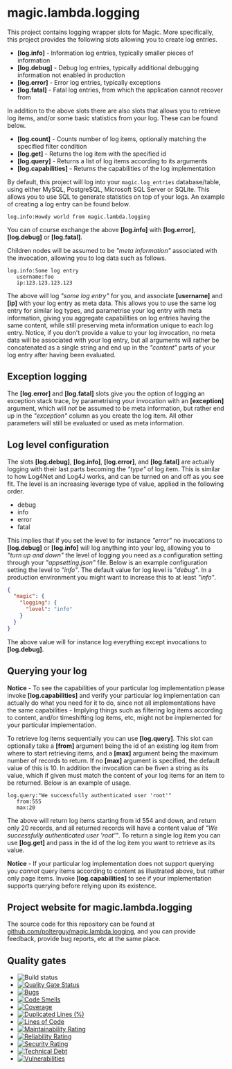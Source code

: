 
# magic.lambda.logging

This project contains logging wrapper slots for Magic. More specifically, this project provides the following
slots allowing you to create log entries.

* __[log.info]__ - Information log entries, typically smaller pieces of information
* __[log.debug]__ - Debug log entries, typically additional debugging information not enabled in production
* __[log.error]__ - Error log entries, typically exceptions
* __[log.fatal]__ - Fatal log entries, from which the application cannot recover from

In addition to the above slots there are also slots that allows you to retrieve log items, and/or some
basic statistics from your log. These can be found below.

* __[log.count]__ - Counts number of log items, optionally matching the specified filter condition
* __[log.get]__ - Returns the log item with the specified id
* __[log.query]__ - Returns a list of log items according to its arguments
* __[log.capabilities]__ - Returns the capabilities of the log implementation

By default, this project will log into your `magic.log_entries` database/table, using either MySQL, PostgreSQL,
Microsoft SQL Server or SQLite. This allows you to use SQL to generate statistics on top of your logs.
An example of creating a log entry can be found below.

```
log.info:Howdy world from magic.lambda.logging
```

You can of course exchange the above **[log.info]** with **[log.error]**, **[log.debug]** or **[log.fatal]**.

Children nodes will be assumed to be _"meta information"_ associated with the invocation, allowing you to
log data such as follows.

```
log.info:Some log entry
   username:foo
   ip:123.123.123.123
```

The above will log _"some log entry"_ for you, and associate **[username]** and **[ip]** with your log entry as meta data.
This allows you to use the same log entry for similar log types, and parametrise your log entry with meta information,
giving you aggregate capabilities on log entries having the same content, while still preserving meta information unique
to each log entry. Notice, if you don't provide a value to your log invocation, no meta data will be associated with your
log entry, but all arguments will rather be concatenated as a single string and end up in the _"content"_ parts of
your log entry after having been evaluated.

## Exception logging

The **[log.error]** and **[log.fatal]** slots give you the option of logging an exception stack trace, by parametrising
your invocation with an **[exception]** argument, which will _not_ be assumed to be meta information, but rather end up
in the _"exception"_ column as you create the log item. All other parameters will still be evaluated or used as meta
information.

## Log level configuration

The slots **[log.debug]**, **[log.info]**, **[log.error]**, and **[log.fatal]** are actually logging with their
last parts becoming the _"type"_ of log item. This is similar to how Log4Net and Log4J works, and can be turned on
and off as you see fit. The level is an increasing leverage type of value, applied in the following order.

* debug
* info
* error
* fatal

This implies that if you set the level to for instance _"error"_ no invocations to **[log.debug]** or **[log.info]**
will log anything into your log, allowing you to _"turn up and down"_ the level of logging you need as a configuration
setting through your _"appsetting.json"_ file. Below is an example configuration setting the level to _"info"_. The
default value for log level is _"debug"_. In a production environment you might want to increase this to at
least _"info"_.

```json
{
  "magic": {
    "logging": {
      "level": "info"
    }
  }
}
```

The above value will for instance log everything except invocations to **[log.debug]**.

## Querying your log

**Notice** - To see the capabilities of your particular log implementation please invoke **[log.capabilities]** and verify
your particular log implementation can actually do what you need for it to do, since not all implementations have the
same capabilities - Implying things such as filtering log items according to content, and/or timeshifting log items, etc,
might not be implemented for your particular implementation.

To retrieve log items sequentially you can use **[log.query]**. This slot can optionally take a **[from]** argument
being the id of an existing log item from where to start retrieving items, and a **[max]** argument being the maximum
number of records to return. If no **[max]** argument is specified, the default value of this is 10. In addition the
invocation can be fiven a string as its value, which if given must match the content of your log items for an item
to be returned. Below is an example of usage.

```
log.query:"We successfully authenticated user 'root'"
   from:555
   max:20
```

The above will return log items starting from id 554 and down, and return only 20 records, and all returned records
will have a content value of _"We successfully authenticated user 'root'"_. To return a single log item you can use
**[log.get]**  and pass in the id of the log item you want to retrieve as its value.

**Notice** - If your particular log implementation does not support querying you _cannot_ query items
according to content as illustrated above, but rather only page items. Invoke **[log.capabilities]** to see if
your implementation supports querying before relying upon its existence.

## Project website for magic.lambda.logging

The source code for this repository can be found at [github.com/polterguy/magic.lambda.logging](https://github.com/polterguy/magic.lambda.logging), and you can provide feedback, provide bug reports, etc at the same place.

## Quality gates

- ![Build status](https://github.com/polterguy/magic.lambda.logging/actions/workflows/build.yaml/badge.svg)
- [![Quality Gate Status](https://sonarcloud.io/api/project_badges/measure?project=polterguy_magic.lambda.logging&metric=alert_status)](https://sonarcloud.io/dashboard?id=polterguy_magic.lambda.logging)
- [![Bugs](https://sonarcloud.io/api/project_badges/measure?project=polterguy_magic.lambda.logging&metric=bugs)](https://sonarcloud.io/dashboard?id=polterguy_magic.lambda.logging)
- [![Code Smells](https://sonarcloud.io/api/project_badges/measure?project=polterguy_magic.lambda.logging&metric=code_smells)](https://sonarcloud.io/dashboard?id=polterguy_magic.lambda.logging)
- [![Coverage](https://sonarcloud.io/api/project_badges/measure?project=polterguy_magic.lambda.logging&metric=coverage)](https://sonarcloud.io/dashboard?id=polterguy_magic.lambda.logging)
- [![Duplicated Lines (%)](https://sonarcloud.io/api/project_badges/measure?project=polterguy_magic.lambda.logging&metric=duplicated_lines_density)](https://sonarcloud.io/dashboard?id=polterguy_magic.lambda.logging)
- [![Lines of Code](https://sonarcloud.io/api/project_badges/measure?project=polterguy_magic.lambda.logging&metric=ncloc)](https://sonarcloud.io/dashboard?id=polterguy_magic.lambda.logging)
- [![Maintainability Rating](https://sonarcloud.io/api/project_badges/measure?project=polterguy_magic.lambda.logging&metric=sqale_rating)](https://sonarcloud.io/dashboard?id=polterguy_magic.lambda.logging)
- [![Reliability Rating](https://sonarcloud.io/api/project_badges/measure?project=polterguy_magic.lambda.logging&metric=reliability_rating)](https://sonarcloud.io/dashboard?id=polterguy_magic.lambda.logging)
- [![Security Rating](https://sonarcloud.io/api/project_badges/measure?project=polterguy_magic.lambda.logging&metric=security_rating)](https://sonarcloud.io/dashboard?id=polterguy_magic.lambda.logging)
- [![Technical Debt](https://sonarcloud.io/api/project_badges/measure?project=polterguy_magic.lambda.logging&metric=sqale_index)](https://sonarcloud.io/dashboard?id=polterguy_magic.lambda.logging)
- [![Vulnerabilities](https://sonarcloud.io/api/project_badges/measure?project=polterguy_magic.lambda.logging&metric=vulnerabilities)](https://sonarcloud.io/dashboard?id=polterguy_magic.lambda.logging)
